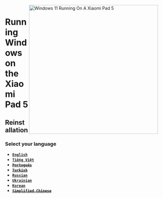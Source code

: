 <img align="right" src="https://raw.githubusercontent.com/erdilS/Port-Windows-11-Xiaomi-Pad-5/main/nabu.png" width="425" alt="Windows 11 Running On A Xiaomi Pad 5">

# Running Windows on the Xiaomi Pad 5

## Reinstallation

### Select your language

- [**`English`**](English/reinstall-en.md)
- [**`Tiếng Việt`**](Vietnamese/reinstall-vi.md)
- ~~[**`Português`**](Portuguese/reinstall-pt.md)~~
- ~~[**`Turkish`**](Turkish/reinstall-tr.md)~~
- [**`Russian`**](Russian/reinstall-ru.md)
- [**`Ukrainian`**](Ukrainian/reinstall-uk.md)
- [**`Korean`**](Korean/reinstall-ko.md)
- ~~[**`Simplified Chinese`**](Simplified%20Chinese/reinstall-cn.md)~~











